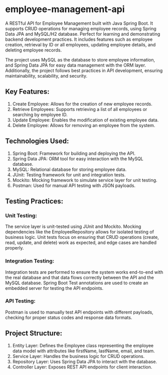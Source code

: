 # employee-management-api
A RESTful API for Employee Management built with Java Spring Boot. It supports CRUD operations for managing employee records, using Spring Data JPA and MySQL/H2 database. Perfect for learning and demonstrating backend development practices. It includes features such as employee creation, retrieval by ID or all employees, updating employee details, and deleting employee records.

The project uses MySQL as the database to store employee information, and Spring Data JPA for easy data management with the ORM layer. Additionally, the project follows best practices in API development, ensuring maintainability, scalability, and security.

## Key Features:
1. Create Employee: Allows for the creation of new employee records.
2. Retrieve Employees: Supports retrieving a list of all employees or searching by employee ID.
3. Update Employee: Enables the modification of existing employee data.
4. Delete Employee: Allows for removing an employee from the system.

## Technologies Used:
1. Spring Boot: Framework for building and deploying the API.
2. Spring Data JPA: ORM tool for easy interaction with the MySQL database.
3. MySQL: Relational database for storing employee data.
4. JUnit: Testing framework for unit and integration tests.
5. Mockito: Mocking framework to simulate service layer for unit testing.
6. Postman: Used for manual API testing with JSON payloads.

## Testing Practices:
### Unit Testing:

The service layer is unit-tested using JUnit and Mockito. Mocking dependencies like the EmployeeRepository allows for isolated testing of business logic.
Unit tests focus on ensuring that CRUD operations (create, read, update, and delete) work as expected, and edge cases are handled properly.

### Integration Testing:

Integration tests are performed to ensure the system works end-to-end with the real database and that data flows correctly between the API and the MySQL database.
Spring Boot Test annotations are used to create an embedded server for testing the API endpoints.

### API Testing:

Postman is used to manually test API endpoints with different payloads, checking for proper status codes and response data formats.

## Project Structure:
1. Entity Layer: Defines the Employee class representing the employee data model with attributes like firstName, lastName, email, and team.
2. Service Layer: Handles the business logic for CRUD operations.
3. Repository Layer: Uses Spring Data JPA to interact with the database.
4. Controller Layer: Exposes REST API endpoints for client interaction.
